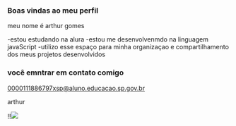 ### Boas vindas ao meu perfil

meu nome é arthur gomes 

-estou estudando na alura 
-estou me desenvolvenmdo na linguagem javaScript
-utilizo esse espaço para minha organizaçao e compartilhamento dos meus projetos desenvolvidos 

### você emntrar em contato comigo 

0000111886797xsp@aluno.educacao.sp.gov.br

arthur 

!!![](https://media1.tenor.com/m/cLjA_QYEHesAAAAC/grana.gif)

